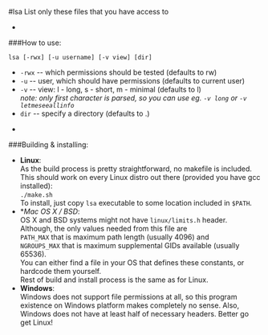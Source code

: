 #lsa
List only these files that you have access to

-

###How to use:

`lsa [-rwx] [-u username] [-v view] [dir]`

* `-rwx` -- which permissions should be tested (defaults to rw)
* `-u` -- user, which should have permissions (defaults to current user)
* `-v` -- view: l - long, s - short, m - minimal (defaults to l)  
  _note: only first character is parsed, so you can use eg. `-v long` or `-v letmeseeallinfo`_  
* `dir` -- specify a directory (defaults to .)

-

###Building & installing:
* **Linux**:  
  As the build process is pretty straightforward, no makefile is included.  
  This should work on every Linux distro out there (provided you have gcc installed):  
  `./make.sh`  
  To install, just copy `lsa` executable to some location included in `$PATH`.  
* **Mac OS X / *BSD**:  
  OS X and BSD systems might not have `linux/limits.h` header.  
  Although, the only values needed from this file are  
  `PATH_MAX` that is maximum path length (usually 4096) and  
  `NGROUPS_MAX` that is maximum supplemental GIDs available (usually 65536).  
  You can either find a file in your OS that defines these constants, or hardcode them yourself.  
  Rest of build and install process is the same as for Linux.
* **Windows**:  
  Windows does not support file permissions at all, so this program existence on Windows platform makes completely no sense. Also, Windows does not have at least half of necessary headers. Better go get Linux!
